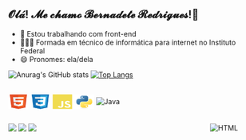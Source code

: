 ## 𝓞𝓵𝓪́! 𝓜𝓮 𝓬𝓱𝓪𝓶𝓸 𝓑𝓮𝓻𝓷𝓪𝓭𝓮𝓽𝓮 𝓡𝓮𝓭𝓻𝓲𝓰𝓾𝓮𝓼!👋

- 🔭 Estou trabalhando com front-end
- 👩🏻‍💻 Formada em técnico de informática para internet no Instituto Federal
- 😄 Pronomes: ela/dela


![Anurag's GitHub stats](https://github-readme-stats.vercel.app/api?username=Bernadete1004&show_icons=true&theme=synthwave) [![Top Langs](https://github-readme-stats.vercel.app/api/top-langs/?username=Bernadete1004&show_icons=true&theme=synthwave)](https://github.com/Bernadete1004/github-readme-stats)




<div style="display: inline_block"><br>
  <img align="center" alt="HTML" height="30" width="40" src="https://raw.githubusercontent.com/devicons/devicon/master/icons/html5/html5-original.svg">
  <img align="center" alt="CSS" height="30" width="40" src="https://raw.githubusercontent.com/devicons/devicon/master/icons/css3/css3-original.svg">
  <img align="center" alt="Js" height="30" width="40" src="https://raw.githubusercontent.com/devicons/devicon/master/icons/javascript/javascript-plain.svg">
  <img align="center" alt="Python" height="30" width="40" src="https://raw.githubusercontent.com/devicons/devicon/master/icons/python/python-original.svg">
  <img align="center" alt="Java" height="30" width="40" src="https://cdn.jsdelivr.net/gh/devicons/devicon/icons/java/java-plain.svg" />
  

</div>

##

<div> 
  <a href="https://www.instagram.com/ro_bebell/" target="_blank"><img src="https://img.shields.io/badge/-Instagram-%23E4405F?style=for-the-badge&logo=instagram&logoColor=white" target="_blank"></a>
  <a href = "mailto:contatobernadeterodrigues1000@gmail.com"><img src="https://img.shields.io/badge/-Gmail-%23333?style=for-the-badge&logo=gmail&logoColor=white" target="_blank"></a>
  <a href="https://www.linkedin.com/in/bernadete-rodrigues-albuquerque-425a8922b/" target="_blank"><img src="https://img.shields.io/badge/-LinkedIn-%230077B5?style=for-the-badge&logo=linkedin&logoColor=white" target="_blank"></a> 
  <img align="right" alt="HTML" height="100" width="100" src="https://i.picasion.com/pic92/860da4c2876620b1b9634418b663726c.gif"/></a><br />
  
  
</div>




